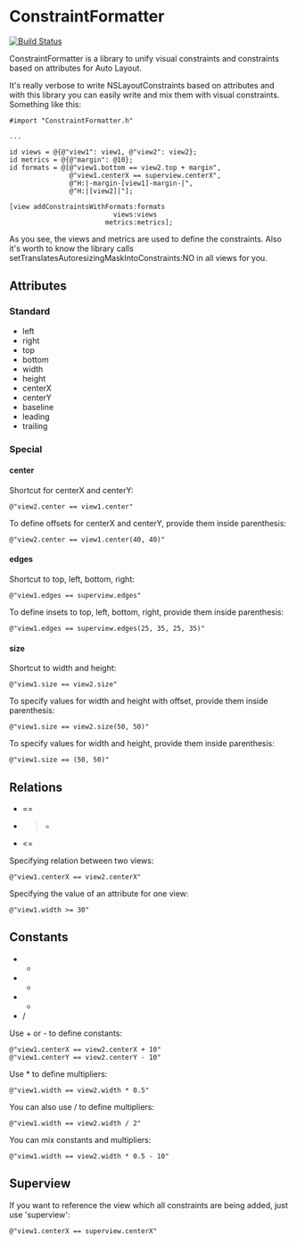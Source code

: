 ConstraintFormatter
===================


[![Build Status](https://travis-ci.org/greis/ConstraintFormatter.png?branch=master)](https://travis-ci.org/greis/ConstraintFormatter)

ConstraintFormatter is a library to unify visual constraints and constraints based on attributes for Auto Layout.

It's really verbose to write NSLayoutConstraints based on attributes and with this library you can easily write and mix them with visual constraints. Something like this:

```objc
#import "ConstraintFormatter.h"

...

id views = @{@"view1": view1, @"view2": view2};
id metrics = @{@"margin": @10};
id formats = @[@"view1.bottom == view2.top + margin",
               @"view1.centerX == superview.centerX",
               @"H:|-margin-[view1]-margin-|",
               @"H:|[view2]|"];

[view addConstraintsWithFormats:formats
                          views:views
                        metrics:metrics];
```

As you see, the views and metrics are used to define the constraints. Also it's worth to know the library calls setTranslatesAutoresizingMaskIntoConstraints:NO in all views for you.

## Attributes

### Standard

* left
* right
* top
* bottom
* width
* height
* centerX
* centerY
* baseline
* leading
* trailing

### Special

#### center
Shortcut for centerX and centerY:

```objc
@"view2.center == view1.center"
```

To define offsets for centerX and centerY, provide them inside parenthesis:

```objc
@"view2.center == view1.center(40, 40)"
```

#### edges
Shortcut to top, left, bottom, right:

```objc
@"view1.edges == superview.edges"
```

To define insets to top, left, bottom, right, provide them inside parenthesis:

```objc
@"view1.edges == superview.edges(25, 35, 25, 35)"
```

#### size
Shortcut to width and height:

```objc
@"view1.size == view2.size"
```

To specify values for width and height with offset, provide them inside parenthesis:

```objc
@"view1.size == view2.size(50, 50)"
```

To specify values for width and height, provide them inside parenthesis:
```objc
@"view1.size == (50, 50)"
```

## Relations
* ==
* >=
* <=

Specifying relation between two views:
```objc
@"view1.centerX == view2.centerX"
```

Specifying the value of an attribute for one view:
```objc
@"view1.width >= 30"
```

## Constants
* +
* -
* *
* /

Use + or - to define constants:
```objc
@"view1.centerX == view2.centerX + 10"
@"view1.centerY == view2.centerY - 10"
```

Use * to define multipliers:
```objc
@"view1.width == view2.width * 0.5"
```

You can also use / to define multipliers:
```objc
@"view1.width == view2.width / 2"
```

You can mix constants and multipliers:
```objc
@"view1.width == view2.width * 0.5 - 10"
```

## Superview

If you want to reference the view which all constraints are being added, just use 'superview':
```objc
@"view1.centerX == superview.centerX"
```
